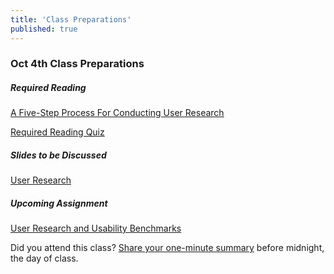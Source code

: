 ```yaml
---
title: 'Class Preparations'
published: true
---
```


### Oct 4th Class Preparations

##### Required Reading
[A Five-Step Process For Conducting User Research](http://www.smashingmagazine.com/2013/09/5-step-process-conducting-user-research/)

[Required Reading Quiz](https://canvas.sfu.ca/courses/28233/quizzes/42319?classes=btn,btn-primary)

##### Slides to be Discussed
[User Research](https://www.swipe.to/1380t)

##### Upcoming Assignment
[User Research and Usability Benchmarks](https://canvas.sfu.ca/courses/28233/assignments/175639)

Did you attend this class? [Share your one-minute summary](https://canvas.sfu.ca/courses/28233/assignments/175631) before midnight, the day of class.
